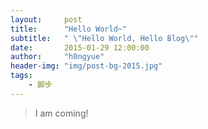 ```yaml
---
layout:     post
title:      "Hello World~"
subtitle:   " \"Hello World, Hello Blog\""
date:       2015-01-29 12:00:00
author:     "h0ngyue"
header-img: "img/post-bg-2015.jpg"
tags:
    - 脚步
---
```



> I am coming!